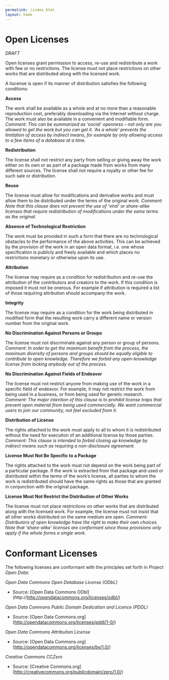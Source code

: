```yaml
---
permalink: /index.html
layout: home
---
```

Open Licenses
=========================
*DRAFT*

Open licenses grant permission to access, re-use and redistribute a work with few or no restrictions. The license must not place restrictions on other works that are distributed along with the licensed work.

A liscense is open if its manner of distribution satisfies the following conditions:

**Access**

The work shall be available as a whole and at no more than a reasonable reproduction cost, preferably downloading via the Internet without charge. The work must also be available in a convenient and modifiable form.
*Comment: This can be summarized as ‘social’ openness – not only are you allowed to get the work but you can get it. ‘As a whole’ prevents the limitation of access by indirect means, for example by only allowing access to a few items of a database at a time.*

**Redistribution**

The license shall not restrict any party from selling or giving away the work either on its own or as part of a package made from works from many different sources. The license shall not require a royalty or other fee for such sale or distribution.

**Reuse**

The license must allow for modifications and derivative works and must allow them to be distributed under the terms of the original work.
*Comment: Note that this clause does not prevent the use of ‘viral’ or share-alike licenses that require redistribution of modifications under the same terms as the original.*

**Absence of Technological Restriction**

The work must be provided in such a form that there are no technological obstacles to the performance of the above activities. This can be achieved by the provision of the work in an open data format, i.e. one whose specification is publicly and freely available and which places no restrictions monetary or otherwise upon its use.

**Attribution**

The license may require as a condition for redistribution and re-use the attribution of the contributors and creators to the work. If this condition is imposed it must not be onerous. For example if attribution is required a list of those requiring attribution should accompany the work.

**Integrity**

The license may require as a condition for the work being distributed in modified form that the resulting work carry a different name or version number from the original work.

**No Discrimination Against Persons or Groups**

The license must not discriminate against any person or group of persons.
*Comment: In order to get the maximum benefit from the process, the maximum diversity of persons and groups should be equally eligible to contribute to open knowledge. Therefore we forbid any open-knowledge license from locking anybody out of the process.*


**No Discrimination Against Fields of Endeavor**

The license must not restrict anyone from making use of the work in a specific field of endeavor. For example, it may not restrict the work from being used in a business, or from being used for genetic research.
*Comment: The major intention of this clause is to prohibit license traps that prevent open material from being used commercially. We want commercial users to join our community, not feel excluded from it.*


**Distribution of License**

The rights attached to the work must apply to all to whom it is redistributed without the need for execution of an additional license by those parties.
*Comment: This clause is intended to forbid closing up knowledge by indirect means such as requiring a non-disclosure agreement.*


**License Must Not Be Specific to a Package**

The rights attached to the work must not depend on the work being part of a particular package. If the work is extracted from that package and used or distributed within the terms of the work’s license, all parties to whom the work is redistributed should have the same rights as those that are granted in conjunction with the original package.


**License Must Not Restrict the Distribution of Other Works**

The license must not place restrictions on other works that are distributed along with the licensed work. For example, the license must not insist that all other works distributed on the same medium are open.
*Comment: Distributors of open knowledge have the right to make their own choices. Note that ‘share-alike’ licenses are conformant since those provisions only apply if the whole forms a single work.*


Conformant Licenses
=========================

The following licenses are conformant with the principles set forth in *Project Open Data*:

*Open Data Commons Open Database License (ODbL)*
* Source: [Open Data Commons ODbl] (http://http://opendatacommons.org/licenses/odbl/)

*Open Data Commons Public Domain Dedication and Licence (PDDL)*
* Source: [Open Data Commons.org] (http://opendatacommons.org/licenses/pddl/1-0/)

*Open Data Commons Attribution License*
* Source: [Open Data Commons.org] (http://opendatacommons.org/licenses/by/1.0/)

*Creative Commons CCZero*
* Source: [Creative Commons.org] (http://creativecommons.org/publicdomain/zero/1.0/)
